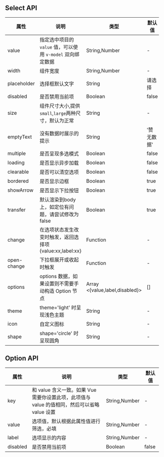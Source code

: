 ## Select API
| 属性        | 说明                                                       | 类型                           | 默认值     |
| ----------- | ---------------------------------------------------------- | ------------------------------ | ---------- |
| value       | 指定选中项目的 `value` 值，可以使用 `v-model` 双向绑定数据 | String,Number                  | -          |
| width       | 组件宽度                                                   | String,Number                  | -          |
| placeholder | 选择框默认文字                                             | String                         | 请选择     |
| disabled    | 是否禁用当前项                                             | Boolean                        | false      |
| size        | 组件尺寸大小,提供`small`,`large`两种尺寸，默认为正常       | String                         | -          |
| emptyText   | 没有数据时展示的提示                                       | String                         | '赞无数据' |
| multiple    | 是否呈现多选模式                                           | Boolean                        | false      |
| loading     | 是否显示异步加载                                           | Boolean                        | false      |
| clearable   | 是否可以清空选项                                           | Boolean                        | false      |
| bordered    | 是否显示边框                                               | Boolean                        | true       |
| showArrow   | 是否显示下拉按钮                                           | Boolean                        | true       |
| transfer    | 默认渲染到body 上，如定位有问题，请尝试修改为 false        | Boolean                        | true       |
| change      | 在选项状态发生改变时触发，返回选择项{value:xx,label:xx}    | Function                       | -          |
| open-change | 下拉框展开或收起时触发                                     | Function                       | -          |
| options     | options 数据，如果设置则不需要手动构造 Option 节点         | Array <{value,label,disabled}> | []         |
| theme       | theme='light' 时呈现浅色主题                               | String                         | -          |
| icon        | 自定义图标                                                 | String                         | -          |
| shape       | shape='circle' 时呈现圆角                                  | String                         | -          |

## Option API
| 属性     | 说明                                                                                         | 类型          | 默认值 |
| -------- | -------------------------------------------------------------------------------------------- | ------------- | ------ |
| key      | 和 value 含义一致。如果 Vue 需要你设置此项，此项值与 value 的值相同，然后可以省略 value 设置 | String,Number | -      |
| value    | 选项值，默认根据此属性值进行筛选，必填                                                       | String,Number | -      |
| label    | 选项显示的内容                                                                               | String,Number | -      |
| disabled | 是否禁用当前项                                                                               | Boolean       | false  |